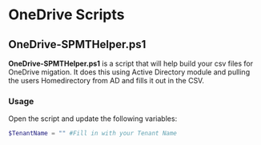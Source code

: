 # OneDrive Scripts

## OneDrive-SPMTHelper.ps1
**OneDrive-SPMTHelper.ps1** is a script that will help build your csv files for OneDrive migation. It does this using Active Directory module and pulling the users Homedirectory from AD and fills it out in the CSV.

### Usage
Open the script and update the following variables:
```Powershell
$TenantName = "" #Fill in with your Tenant Name
```

